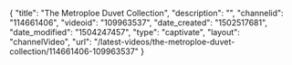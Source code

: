 {
    "title": "The Metroploe Duvet Collection",
    "description": "",
    "channelid": "114661406",
    "videoid": "109963537",
    "date_created": "1502517681",
    "date_modified": "1504247457",
    "type": "captivate",
    "layout": "channelVideo",
    "url": "\/latest-videos\/the-metroploe-duvet-collection\/114661406-109963537"
}